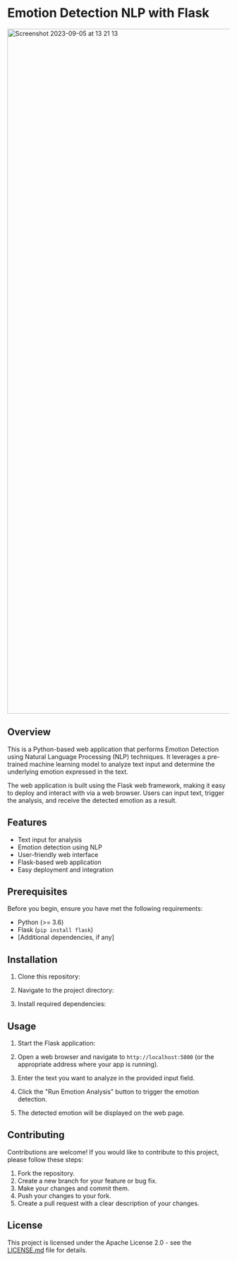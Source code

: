 # Emotion Detection NLP with Flask

<img width="1552" alt="Screenshot 2023-09-05 at 13 21 13" src="https://github.com/PraveenLiyanage/Emotion-Detection-NLP-Project/assets/111709030/38010bfb-3c78-4345-bcea-9ceb0d7f7fe1">

## Overview

This is a Python-based web application that performs Emotion Detection using Natural Language Processing (NLP) techniques. It leverages a pre-trained machine learning model to analyze text input and determine the underlying emotion expressed in the text.

The web application is built using the Flask web framework, making it easy to deploy and interact with via a web browser. Users can input text, trigger the analysis, and receive the detected emotion as a result.

## Features

- Text input for analysis
- Emotion detection using NLP
- User-friendly web interface
- Flask-based web application
- Easy deployment and integration

## Prerequisites

Before you begin, ensure you have met the following requirements:

- Python (>= 3.6)
- Flask (`pip install flask`)
- [Additional dependencies, if any]

## Installation

1. Clone this repository:

2. Navigate to the project directory:

3. Install required dependencies:

## Usage

1. Start the Flask application:

2. Open a web browser and navigate to `http://localhost:5000` (or the appropriate address where your app is running).

3. Enter the text you want to analyze in the provided input field.

4. Click the "Run Emotion Analysis" button to trigger the emotion detection.

5. The detected emotion will be displayed on the web page.

## Contributing

Contributions are welcome! If you would like to contribute to this project, please follow these steps:

1. Fork the repository.
2. Create a new branch for your feature or bug fix.
3. Make your changes and commit them.
4. Push your changes to your fork.
5. Create a pull request with a clear description of your changes.

## License

This project is licensed under the Apache License 2.0 - see the [LICENSE.md](LICENSE) file for details.
